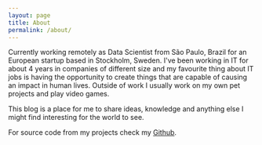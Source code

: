 ```yaml
---
layout: page
title: About
permalink: /about/
---
```


Currently working remotely as Data Scientist from São Paulo, Brazil for an European startup based in Stockholm, Sweden. I've been working in IT for about 4 years in companies of different size and my favourite thing about IT jobs is having the opportunity to create things that are capable of causing an impact in human lives. Outside of work I usually work on my own pet projects and play video games.

This blog is a place for me to share ideas, knowledge and anything else I might find interesting for the world to see.

For source code from my projects check my [Github](https://github.com/marciovai).